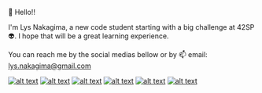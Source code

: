 👋 Hello!!

I'm Lys Nakagima, a new code student starting with a big challenge at 42SP :alien:. 
I hope that will be a great learning experience.

You can reach me by the social medias bellow or by 📫 email: lys.nakagima@gmail.com


<!-- Please don't remove this: Grab your social icons from https://github.com/carlsednaoui/gitsocial -->

<!-- display the social media buttons in your README -->

[![alt text][1.1]][1]
[![alt text][2.1]][2]
[![alt text][3.1]][3]
[![alt text][4.1]][4]
[![alt text][5.1]][5]
[![alt text][6.1]][6]


<!-- links to social media icons -->
<!-- no need to change these -->

<!-- icons with padding -->

[1.1]: https://i.imgur.com/neXjVAm.png (Linkedin)
[2.1]: https://i.imgur.com/vRufFuV.png (Github)
[3.1]: https://i.imgur.com/pIomfAx.png (Whatsapp)
[4.1]: https://i.imgur.com/yVBPAsY.png (Discord) 
[5.1]: https://i.imgur.com/ggP9jgh.png (Instagram)
[6.1]: https://i.imgur.com/6OmIGIP.png (Facebook)

<!-- icons without padding -->

[1.2]: https://i.imgur.com/neXjVAm.png (Linkedin)
[2.2]: https://i.imgur.com/vRufFuV.png (Github)
[3.2]: https://i.imgur.com/pIomfAx.png (Whatsapp)
[4.2]: https://i.imgur.com/yVBPAsY.png (Discord)
[5.2]: https://i.imgur.com/ggP9jgh.png (Instagram)
[6.2]: https://i.imgur.com/6OmIGIP.png (Facebook)


<!-- links to your social media accounts -->
<!-- update these accordingly -->

[1]: https://www.linkedin.com/in/lys-nakagima-01bbab38/
[2]: https://github.com/LysNakagima
[3]: https://api.whatsapp.com/send?phone=5511998666212
[4]: https://discord.com/channels/761359912478572545/761359912928149535
[5]: https://www.instagram.com/lysnakagima/
[6]: https://www.facebook.com/lys.nakagima

<!-- Please don't remove this: Grab your social icons from https://github.com/carlsednaoui/gitsocial -->
